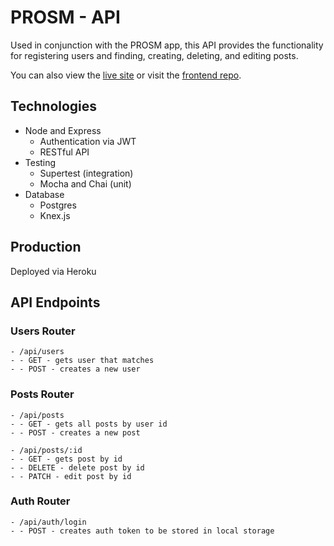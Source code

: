 # PROSM - API

Used in conjunction with the PROSM app, this API provides the functionality for registering users and finding, creating, deleting, and editing posts.

You can also view the [live site](https://prosm-app.vercel.app/) or visit the [frontend repo](https://github.com/sriphinn/prosm).


## Technologies

- Node and Express
  - Authentication via JWT
  - RESTful API
- Testing
  - Supertest (integration)
  - Mocha and Chai (unit)
- Database
  - Postgres
  - Knex.js

## Production

Deployed via Heroku

## API Endpoints

### Users Router

```
- /api/users
- - GET - gets user that matches
- - POST - creates a new user
```

### Posts Router

```
- /api/posts
- - GET - gets all posts by user id
- - POST - creates a new post

- /api/posts/:id
- - GET - gets post by id
- - DELETE - delete post by id
- - PATCH - edit post by id
```

### Auth Router

```
- /api/auth/login
- - POST - creates auth token to be stored in local storage
```
